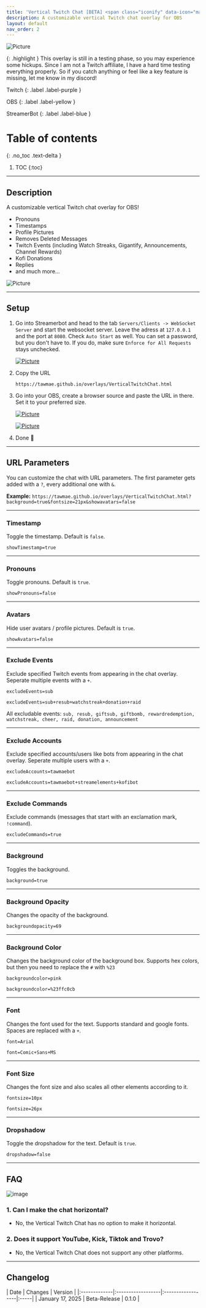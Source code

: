 ```yaml
---
title: 'Vertical Twitch Chat [BETA] <span class="iconify" data-icon="material-symbols-light:mark-unread-chat-alt-rounded" style="color: #d4af37; font-size: 18px; margin-left: 2px;"></span>'
description: A customizable vertical Twitch chat overlay for OBS
layout: default
nav_order: 2
---
```


![Picture](assets/media/vchat_title_1.png)

{: .highlight }
This overlay is still in a testing phase, so you may experience some hickups. Since I am not a Twitch affiliate, I have a hard time testing everything properly. So if you catch anything or feel like a key feature is missing, let me know in my discord!

Twitch
{: .label .label-purple }

OBS
{: .label .label-yellow }

StreamerBot
{: .label .label-blue }


# Table of contents
{: .no_toc .text-delta }

1. TOC
{:toc}

---

## <span class="iconify" data-icon="material-symbols:description-outline-sharp" data-inline="false"></span> **Description**
A customizable vertical Twitch chat overlay for OBS!

- Pronouns
- Timestamps
- Profile Pictures
- Removes Deleted Messages
- Twitch Events (including Watch Streaks, Gigantify, Announcements, Channel Rewards)
- Kofi Donations
- Replies
- and much more...

![Picture](assets/media/vchat_title_2.gif)


---

## <span class="iconify" data-icon="material-symbols:settings-alert-rounded" data-inline="false"></span> **Setup**

1. Go into Streamerbot and head to the tab `Servers/Clients -> WebSocket Server` and start the websocket server. Leave the adress at `127.0.0.1` and the port at `8080`. Check `Auto Start` as well. You can set a password, but you don't have to. If you do, make sure `Enforce for All Requests` stays unchecked.

   [![Picture](assets/media/notif_sb.png)](https://tawmae.github.io/assets/media/notif_sb.png)
   
2. Copy the URL
   
    ```
    https://tawmae.github.io/overlays/VerticalTwitchChat.html
    ```
   
3. Go into your OBS, create a browser source and paste the URL in there. Set it to your preferred size.
   
   [![Picture](assets/media/notif_obs_1.png)](https://tawmae.github.io/assets/media/notif_obs_1.png)
   
   [![Picture](assets/media/notif_obs_2.png)](https://tawmae.github.io/assets/media/notif_obs_2.png)
   
4. Done 🥳

---

## <span class="iconify" data-icon="material-symbols:dataset-linked-sharp" data-inline="false"></span> **URL Parameters** 

You can customize the chat with URL parameters. The first parameter gets added with a `?`, every additional one with `&`.

**Example:**
`https://tawmae.github.io/overlays/VerticalTwitchChat.html?background=true&fontsize=21px&showavatars=false`

---

### <span class="iconify" data-icon="material-symbols:alarm-off" data-inline="false"></span> Timestamp

Toggle the timestamp. Default is `false`.

`showTimestamp=true`

---

### <span class="iconify" data-icon="ic:twotone-transgender" data-inline="false"></span> Pronouns

Toggle pronouns. Default is `true`.

`showPronouns=false`

---

### <span class="iconify" data-icon="tdesign:user-avatar-filled" data-inline="false"></span> Avatars

Hide user avatars / profile pictures. Default is `true`.

`showAvatars=false`

---

### <span class="iconify" data-icon="material-symbols:notifications-off-sharp" data-inline="false"></span> Exclude Events

Exclude specified Twitch events from appearing in the chat overlay. Seperate multiple events with a `+`.

`excludeEvents=sub`

`excludeEvents=sub+resub+watchstreak+donation+raid`

All excludable events: `sub, resub, giftsub, giftbomb, rewardredemption, watchstreak, cheer, raid, donation, announcement`

---

### <span class="iconify" data-icon="material-symbols:person-cancel" data-inline="false"></span> Exclude Accounts

Exclude specified accounts/users like bots from appearing in the chat overlay. Seperate multiple users with a `+`.

`excludeAccounts=tawmaebot`

`excludeAccounts=tawmaebot+streamelements+kofibot`

---

### <span class="iconify" data-icon="tabler:exclamation-mark-off" data-inline="false"></span> Exclude Commands

Exclude commands (messages that start with an exclamation mark, `!command`).

`excludeCommands=true`

---

### <span class="iconify" data-icon="material-symbols:background-grid-small-sharp" data-inline="false"></span> Background

Toggles the background.

`background=true`

---

### <span class="iconify" data-icon="mdi:circle-opacity" data-inline="false"></span> Background Opacity

Changes the opacity of the background.

`backgroundopacity=69`

---

### <span class="iconify" data-icon="ion:color-palette" data-inline="false"></span> Background Color

Changes the background color of the background box. Supports hex colors, but then you need to replace the `#` with `%23`

`backgroundcolor=pink`

`backgroundcolor=%23ffc0cb`

---

### <span class="iconify" data-icon="mdi:format-font" data-inline="false"></span> Font

Changes the font used for the text. Supports standard and google fonts. Spaces are replaced with a `+`.

`font=Arial`

`font=Comic+Sans+MS`

---

### <span class="iconify" data-icon="material-symbols:format-size" data-inline="false"></span> Font Size

Changes the font size and also scales all other elements according to it.

`fontsize=10px`

`fontsize=26px`

---

### <span class="iconify" data-icon="tabler:inner-shadow-right" data-inline="false"></span> Dropshadow

Toggle the dropshadow for the text. Default is `true`.

`dropshadow=false`

---

## **FAQ**

![image](https://github.com/user-attachments/assets/c28e2f87-08d7-48d5-a7da-164c6b97b876)

### 1. Can I make the chat horizontal?
   - No, the Vertical Twitch Chat has no option to make it horizontal.

### 2. Does it support YouTube, Kick, Tiktok and Trovo?
   - No, the Vertical Twitch Chat does not support any other platforms.

---

## <span class="iconify" data-icon="material-symbols:published-with-changes" data-inline="false"></span> **Changelog**

| Date        | Changes          | Version |
|:-------------|:------------------|:------------------|:-----|
| January 17, 2025           | Beta-Release | 0.1.0 |
